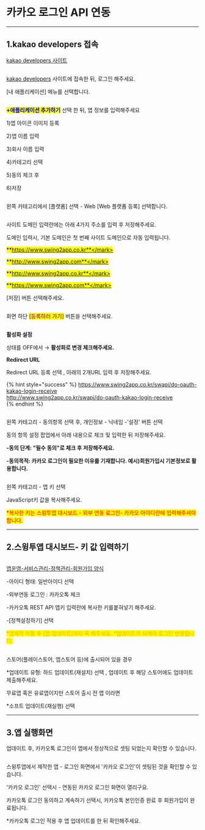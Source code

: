 # 카카오 로그인 API 연동

***



## 1.kakao developers 접속



[kakao developers 사이트](https://developers.kakao.com/)

<figure><img src="../.gitbook/assets/카카오0.PNG" alt=""><figcaption></figcaption></figure>

[kakao developers](https://developers.kakao.com/) 사이트에 접속한 뒤, 로그인 해주세요.

\[내 애플리케이션] 메뉴를 선택합니다.&#x20;



<div align="left">

<figure><img src="../.gitbook/assets/카카오01.PNG" alt=""><figcaption></figcaption></figure>

</div>

<mark style="color:blue;">**+애플리케이션 추가하기**</mark> 선택 한 뒤, 앱 정보를 입력해주세요&#x20;

1\)앱 아이콘 이미지 등록

2\)앱 이름 입력&#x20;

3\)회사 이름 입력&#x20;

4\)카테고리 선택

5\)동의 체크 후&#x20;

6\)저장



<div align="left">

<figure><img src="../.gitbook/assets/카카오02.PNG" alt=""><figcaption></figcaption></figure>

</div>

왼쪽 카테고리에서 \[플랫폼] 선택 - Web \[Web 플랫폼 등록] 선택합니다.&#x20;



<div align="left">

<figure><img src="../.gitbook/assets/카카오03.PNG" alt=""><figcaption></figcaption></figure>

</div>

사이트 도메인 입력란에는 아래 4가지 주소를 입력 후 저장해주세요.

도메인 입력시, 기본 도메인은 첫 번째 사이트 도메인으로 자동 입력됩니다.

<mark style="color:blue;">**https://www.swing2app.co.kr**</mark>

<mark style="color:blue;">**http://www.swing2app.com**</mark>

<mark style="color:blue;">**http://www.swing2app.co.kr**</mark>

<mark style="color:blue;">**https://www.swing2app.com**</mark>

\[저장] 버튼 선택해주세요.



<div align="left">

<figure><img src="../.gitbook/assets/카카오04.PNG" alt=""><figcaption></figcaption></figure>

</div>

화면 하단 <mark style="color:purple;">\[등록하러 가기]</mark> 버튼을 선택해주세요.



<div align="left">

<figure><img src="../.gitbook/assets/카카오06.PNG" alt=""><figcaption></figcaption></figure>

</div>

**활성화 설정**&#x20;

상태를  OFF에서 → **활성화로 변경 체크해주세요.**&#x20;

**Redirect URL**

Redirect URL 등록 선택 , 아래의 2개URL 입력 후 저장해주세요.&#x20;

{% hint style="success" %}
[https://www.swing2app.co.kr/swapi/do-oauth-kakao-login-receive\
http://www.swing2app.co.kr/swapi/do-oauth-kakao-login-receive\
](https://www.swing2app.co.kr/swapi/do-oauth-kakao-login-receivehttp://www.swing2app.co.kr/swapi/do-oauth-kakao-login-receive)
{% endhint %}



<div align="left">

<figure><img src="../.gitbook/assets/카카오07.PNG" alt=""><figcaption></figcaption></figure>

</div>

왼쪽 카테고리 - 동의항목 선택 후, 개인정보 - 닉네임 -'설정' 버튼 선택

동의 항목 설정 팝업에서 아래 내용으로 체크 및 입력한 뒤 저장해주세요.&#x20;

**-동의 단계: "필수 동의"로 체크 후 저장해주세요.**&#x20;

**-동의목적: 카카오 로그인이 필요한 이유를 기재합니다. 예시)회원가입시 기본정보로 활용합니다.**&#x20;



<div align="left">

<figure><img src="../.gitbook/assets/카카오08.PNG" alt=""><figcaption></figcaption></figure>

</div>

왼쪽 카테고리 - 앱 키 선택

JavaScript키 값을 복사해주세요.&#x20;

<mark style="color:red;">\*복사한 키는 스윙투앱 대시보드 - 외부 연동 로그인- 카카오 아이디란에 입력해주셔야 합니다.</mark>

***



## 2.스윙투앱 대시보드- 키 값 입력하기



<figure><img src="../.gitbook/assets/카카오09.PNG" alt=""><figcaption></figcaption></figure>

[앱운영-서비스관리-정책관리-회원가입 양식](https://www.swing2app.co.kr/view/app\_policy)

\-아이디 형태: 일반아이디 선택

\-외부연동 로그인 :  카카오톡 체크

\-카카오톡 REST API 앱키 입력란에 복사한 키를붙혀넣기 해주세요.

\-\[정책설정하기] 선택

<mark style="color:orange;">\*앱제작 이동 후 \[앱 업데이트]까지 꼭 해주세요. \*업데이트가 되어야 로그인 반영됩니다.</mark>

<figure><img src="../.gitbook/assets/네이버9.png" alt=""><figcaption></figcaption></figure>

스토어(플레이스토어, 앱스토어 등)에 출시되어 있을 경우&#x20;

\*업데이트 유형: 하드 업데이트(재설치) 선택 , 업데이트 후 해당 스토어에도 업데이트 제출해주세요.&#x20;

무료앱 혹은 유료앱이지만 스토어 출시 전 앱 이라면&#x20;

\*소프트 업데이트(재실행) 선택



***



## 3.앱 실행화면

업데이트 후, 카카오톡 로그인이 앱에서 정상적으로 셋팅 되었는지 확인할 수 있습니다.&#x20;

<figure><img src="../.gitbook/assets/카카오10.PNG" alt=""><figcaption></figcaption></figure>

스윙투앱에서 제작한 앱 - 로그인 화면에서  '카카오 로그인'이 셋팅된 것을 확인할 수 있습니다.&#x20;

'카카오 로그인' 선택시 - 연동된 카카오 로그인 화면이 열리구요.&#x20;

카카오톡 로그인 동의하고 계속하기 선택시, 카카오톡 본인인증 완료 후 회원가입이 완료됩니다.&#x20;

\*카카오톡 로그인 적용 후 앱 업데이트를 한 뒤 확인해주세요.&#x20;

